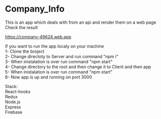 # Company_Info
This is an app which deals with from an api and render them on a web page<br>
Check the result<br>

https://company-49624.web.app<br>
 

If you want to run the app localy on your machine <br>
1- Clone the broject <br>
2- Change directoty to Server and run command "npm i"<br>
3- When inistalation is over run command "npm start" <br>
4- Change directory to the root and then change it to Client and then app <br>
5- When inistalation is over run command "npm start"<br>
6- Now app is up and running on port 3000<br>

Stack:<br>
React-hooks<br>
Redux<br>
Node.js<br>
Express<br>
Firebase
